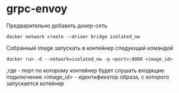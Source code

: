 grpc-envoy
=========

Предварительно добавить докер-сеть

    docker network create --driver bridge isolated_nw
  
Собранный image запускать в контейнер следующей командой

    docker run -d --network=isolated_nw -p <port>:8080 <image_id>
  
,где <port> - порт по которому контейнер будет слушать входящие подключение
<image_id> - идентификатор образа, с которого запускается котейнер
  
